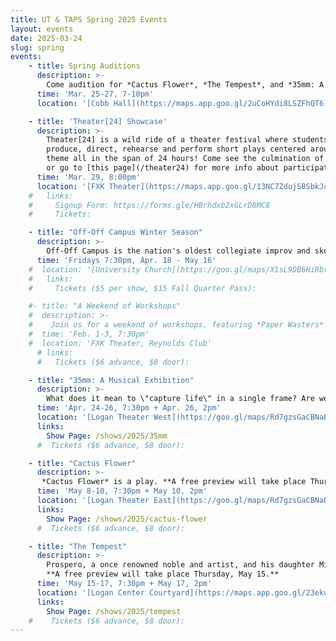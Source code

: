 ```yaml
---
title: UT & TAPS Spring 2025 Events
layout: events
date: 2025-03-24
slug: spring
events:
    - title: Spring Auditions
      description: >-
        Come audition for *Cactus Flower*, *The Tempest*, and *35mm: A Musical Exhibition*! Those interested in auditioning should visit [this page](/get-involved/actors) for more details.
      time: 'Mar. 25-27, 7-10pm'
      location: '[Cobb Hall](https://maps.app.goo.gl/2uCoHYdi8LSZFhQT6)'

    - title: 'Theater[24] Showcase'
      description: >-
        Theater[24] is a wild ride of a theater festival where students write,
        produce, direct, rehearse and perform short plays centered around a secret
        theme all in the span of 24 hours! Come see the culmination of their work,
        or go to [this page](/theater24) for more info about participating!
      time: 'Mar. 29, 8:00pm'
      location: '[FXK Theater](https://maps.app.goo.gl/13NC7ZdujSBSbkJc9)'
    #   links:
    #     Signup Form: https://forms.gle/HBrhdxb2xGLrD8MC8
    #     Tickets: 

    - title: "Off-Off Campus Winter Season"
      description: >-
        Off-Off Campus is the nation's oldest collegiate improv and sketch comedy group. Every Friday from 4th-8th week, Off-Off Campus will present a never-before-seen comedy show, never to be seen again!
      time: 'Fridays 7:30pm, Apr. 18 - May 16'
    #  location: '[University Church](https://goo.gl/maps/X1sL9DB6HiRbxfmx9)'
    #   links:
    #     Tickets ($5 per show, $15 Fall Quarter Pass):  

    #- title: "A Weekend of Workshops"
    #  description: >-
    #    Join us for a weekend of workshops, featuring *Paper Wasters* by Eva Schultz, and *The Song of Circles* by Alisyn Parfait.
    #  time: 'Feb. 1-3, 7:30pm'
    #  location: 'FXK Theater, Reynolds Club'
      # links:
      #   Tickets ($6 advance, $8 door): 

    - title: "35mm: A Musical Exhibition"
      description: >-
        What does it mean to \"capture life\" in a single frame? Are we defined by the moments \"in focus\" or the ones in between? 35mm: A Musical Exhibition challenges audiences to sink their teeth into a musical that doesn't offer answers, only moments, stopped in time. In a thrilling collaboration between music, dance, and design, 35mm features an eclectic selection of songs created alongside a series of photographs; exploring themes of life, love, and loss and asking us a deceptively simple question: What is it all for? **A free preview will take place Thursday, Apr. 24.**
      time: 'Apr. 24-26, 7:30pm + Apr. 26, 2pm'
      location: '[Logan Theater West](https://goo.gl/maps/Rd7gzsGaCBNaBYrM7)'
      links:
        Show Page: /shows/2025/35mm
      #  Tickets ($6 advance, $8 door): 

    - title: "Cactus Flower"
      description: >-
       *Cactus Flower* is a play. **A free preview will take place Thursday, May 8.**
      time: 'May 8-10, 7:30pm + May 10, 2pm'
      location: '[Logan Theater East](https://goo.gl/maps/Rd7gzsGaCBNaBYrM7)'
      links:
        Show Page: /shows/2025/cactus-flower
      #  Tickets ($6 advance, $8 door): 

    - title: "The Tempest"
      description: >-
        Prospero, a once renowned noble and artist, and his daughter Miranda are stranded on a deserted island, accompanied only by Prospero’s magical powers and magical servants Ariel and Caliban. To enact revenge against his traitorous brother Antonio, Prospero shipwrecks a boat full of nobles onto his island. In the storm the young Prince Ferdinand is separated from the group, in his haze he stumbles upon Miranda, and the two fall in love (much to the chagrin of Prospero). Meanwhile Caliban pressures the nobles’ servants Stephano and Trinculo to kill Prospero and take over the island. As all of this happens Prospero tries in vain to keep control over his domain. Magic abounds, time slips and falls, and ultimately no one is completely sure what is real.
        **A free preview will take place Thursday, May 15.**
      time: 'May 15-17, 7:30pm + May 17, 2pm'
      location: '[Logan Center Courtyard](https://maps.app.goo.gl/23ekutUEcZLMwcjY9)'
      links:
        Show Page: /shows/2025/tempest
    #    Tickets ($6 advance, $8 door): 
---
```

